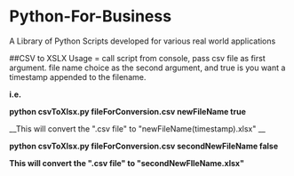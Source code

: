# Python-For-Business
A Library of Python Scripts developed for various real world applications

##CSV to XSLX
Usage = call script from console, pass csv file as first argument. file name choice as the second argument, and true is you want a timestamp appended to the filename.

**__i.e.__**

**<command-line>python csvToXlsx.py fileForConversion.csv newFileName true**

__This will convert the ".csv file" to "newFileName(timestamp).xlsx" __

**<command-line>python csvToXlsx.py fileForConversion.csv secondNewFileName false**

__This will convert the ".csv file" to "secondNewFIleName.xlsx"__
